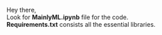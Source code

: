 Hey there, <br>
Look for **MainlyML.ipynb** file for the code.<br>
**Requirements.txt** consists all the essential libraries.
